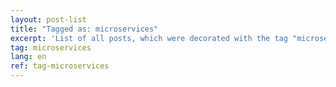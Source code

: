 ```yaml
---
layout: post-list
title: "Tagged as: microservices"
excerpt: 'List of all posts, which were decorated with the tag "microservices".'  
tag: microservices
lang: en
ref: tag-microservices
---
```

